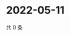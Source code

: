 # 2022-05-11

共 0 条

<!-- BEGIN WEIBO -->
<!-- 最后更新时间 Wed May 11 2022 12:32:23 GMT+0800 (China Standard Time) -->

<!-- END WEIBO -->
